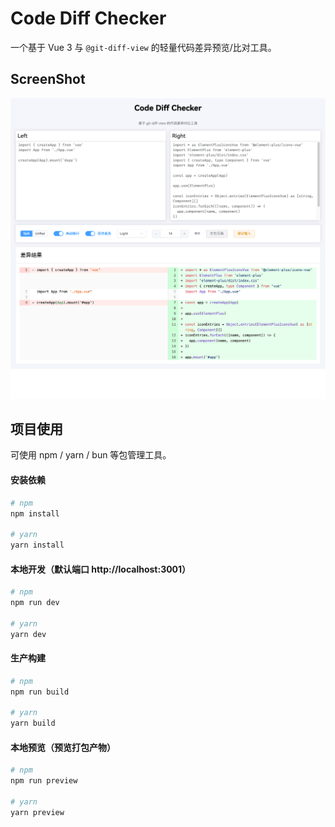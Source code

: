 # Code Diff Checker

一个基于 Vue 3 与 `@git-diff-view` 的轻量代码差异预览/比对工具。

## ScreenShot

![ScreenShot](public/ScreenShot.png)

## 项目使用

可使用 npm / yarn / bun 等包管理工具。

#### 安装依赖

```bash
# npm
npm install

# yarn
yarn install
```

#### 本地开发（默认端口 http://localhost:3001）

```bash
# npm
npm run dev

# yarn
yarn dev
```

#### 生产构建

```bash
# npm
npm run build

# yarn
yarn build
```

#### 本地预览（预览打包产物）

```bash
# npm
npm run preview

# yarn
yarn preview
```

